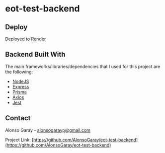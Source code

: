 # eot-test-backend

## Deploy
Deployed to [Render](https://render.com/)

## Backend Built With

The main frameworks/libraries/dependencies that I used for this project are the following:

- [NodeJS](https://nodejs.org/en/)
- [Express](https://expressjs.com/)
- [Prisma](https://www.prisma.io/)
- [Axios](https://axios-http.com/)
- [Jest](https://jestjs.io/)

## Contact

Alonso Garay - alonsogarayp@gmail.com

Project Link: [https://github.com/AlonsoGaray/eot-test-backend](https://github.com/AlonsoGaray/eot-test-backend)
